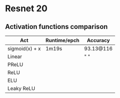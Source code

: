 # Resnet 20
## Activation functions comparison
|       Act      |Runtime/epch      |Accuracy       |
|----------------|------------------|---------------|
|sigmoid(x) + x  |1m19s             |93.13@116      |
|Linear          |                  |" "            |
|PReLU           |                  |               |
|ReLU            |                  |               |
|ELU             |                  |               |
|Leaky ReLU      |                  |               |

